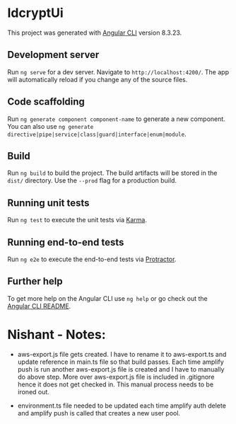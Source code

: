 # IdcryptUi

This project was generated with [Angular CLI](https://github.com/angular/angular-cli) version 8.3.23.

## Development server

Run `ng serve` for a dev server. Navigate to `http://localhost:4200/`. The app will automatically reload if you change any of the source files.

## Code scaffolding

Run `ng generate component component-name` to generate a new component. You can also use `ng generate directive|pipe|service|class|guard|interface|enum|module`.

## Build

Run `ng build` to build the project. The build artifacts will be stored in the `dist/` directory. Use the `--prod` flag for a production build.

## Running unit tests

Run `ng test` to execute the unit tests via [Karma](https://karma-runner.github.io).

## Running end-to-end tests

Run `ng e2e` to execute the end-to-end tests via [Protractor](http://www.protractortest.org/).

## Further help

To get more help on the Angular CLI use `ng help` or go check out the [Angular CLI README](https://github.com/angular/angular-cli/blob/master/README.md).


# Nishant - Notes:
- aws-export.js file gets created. I have to rename it to aws-export.ts and update reference in main.ts file so that build passes.
  Each time amplify push is run another aws-export.js file is created and I have to manually do above step.
  More over aws-export.js file is included in .gitignore hence it does not get checked in.
  This manual process needs to be ironed out.

- environment.ts file needed to be updated each time amplify auth delete and amplify push is called that creates a new user pool.
